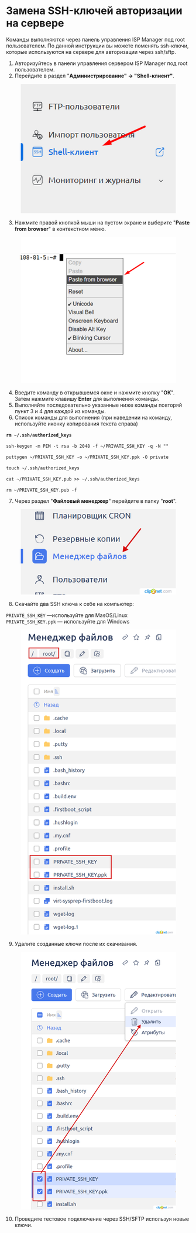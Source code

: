 # Замена SSH-ключей авторизации на сервере

Команды выполняются через панель управления ISP Manager под root пользователем. По данной инструкции вы можете поменять ssh-ключи, которые используются на сервере для авторизации через ssh/sftp.

1. Авторизуйтесь в панели управления сервером ISP Manager под root пользователем.
2. Перейдите в раздел "**Администрирование" -> "Shell-клиент"**.

<figure><img src="../../.gitbook/assets/spaces_m9kqZXsNykrN6VyxxXBO_uploads_3rinLIMnpcghlMNMVkFk_изображение.webp" alt=""><figcaption></figcaption></figure>

3. Нажмите правой кнопкой мыши на пустом экране и выберите "**Paste from browser**" в контекстном меню.

<figure><img src="../../.gitbook/assets/spaces_m9kqZXsNykrN6VyxxXBO_uploads_9M75rlvamo44ybnN49r0_изображение.webp" alt=""><figcaption></figcaption></figure>

4. Введите команду в открывшемся окне и нажмите кнопку "**ОК**". Затем нажмите клавишу **Enter** для выполнения команды.
5. Выполняйте последовательно указанные ниже команды повторяй пункт 3 и 4 для каждой из команды.
6. Список команды для выполнения (при наведении на команду, используйте иконку копирования текста справа)

<pre><code><strong>rm ~/.ssh/authorized_keys
</strong></code></pre>

```
ssh-keygen -m PEM -t rsa -b 2048 -f ~/PRIVATE_SSH_KEY -q -N ""
```

```
puttygen ~/PRIVATE_SSH_KEY -o ~/PRIVATE_SSH_KEY.ppk -O private
```

```
touch ~/.ssh/authorized_keys
```

```
cat ~/PRIVATE_SSH_KEY.pub >> ~/.ssh/authorized_keys
```

```
rm ~/PRIVATE_SSH_KEY.pub -f
```

7. Через раздел "**Файловый менеджер**" перейдите в папку "**root**".

<figure><img src="../../.gitbook/assets/Clip2net_230629214730.png" alt=""><figcaption></figcaption></figure>

8. Скачайте два SSH ключа к себе на компьютер:

`PRIVATE_SSH_KEY` —используйте для MasOS/Linux\
`PRIVATE_SSH_KEY.ppk` — используйте для Windows

<figure><img src="../../.gitbook/assets/Clip2net_230629214819.png" alt=""><figcaption></figcaption></figure>

9. Удалите созданные ключи после их скачивания.

<figure><img src="../../.gitbook/assets/Clip2net_230629214845.png" alt=""><figcaption></figcaption></figure>

10. Проведите тестовое подключение через SSH/SFTP используя новые ключи.
